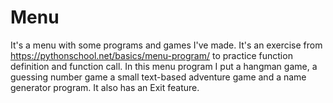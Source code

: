 # Menu
It's a menu with some programs and games I've made. It's an exercise from https://pythonschool.net/basics/menu-program/
to practice function definition and function call. In this menu program I put a hangman game, a guessing number game
a small text-based adventure game and a name generator program. It also has an Exit feature.
